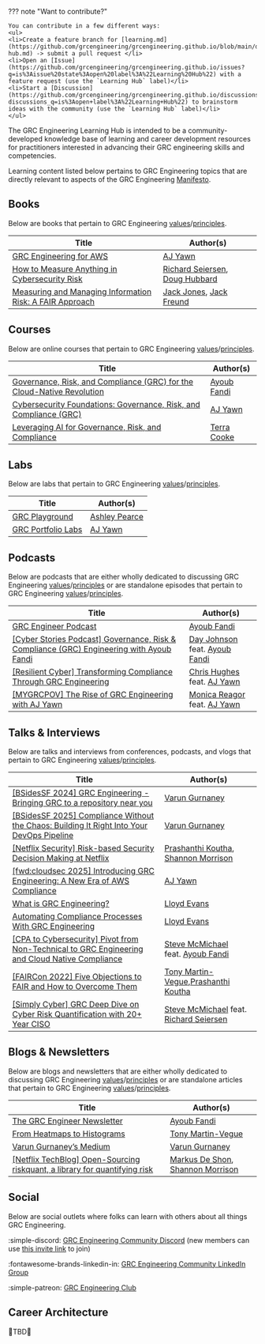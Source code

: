 ??? note "Want to contribute?"

    You can contribute in a few different ways:
    <ul>
    <li>Create a feature branch for [learning.md](https://github.com/grcengineering/grcengineering.github.io/blob/main/docs/learning-hub.md) -> submit a pull request </li>
    <li>Open an [Issue](https://github.com/grcengineering/grcengineering.github.io/issues?q=is%3Aissue%20state%3Aopen%20label%3A%22Learning%20Hub%22) with a feature request (use the `Learning Hub` label)</li>
    <li>Start a [Discussion](https://github.com/grcengineering/grcengineering.github.io/discussions?discussions_q=is%3Aopen+label%3A%22Learning+Hub%22) to brainstorm ideas with the community (use the `Learning Hub` label)</li>
    </ul>

The GRC Engineering Learning Hub is intended to be a community-developed knowledge base of learning and career development resources for practitioners interested in advancing their GRC engineering skills and competencies.

Learning content listed below pertains to GRC Engineering topics that are directly relevant to aspects of the GRC Engineering [Manifesto](https://grc.engineering).

<!--*<div class="grid cards" markdown>

- :material-bookshelf: [**Books**](#books)
- :fontawesome-solid-chalkboard-teacher: [__Courses__](#courses)
- :material-flask-outline: [**Labs**](#labs)
- :material-podcast: [**Podcasts**](#podcasts)
- :material-youtube: [**Videos**](#videos)
- :material-email-newsletter: [__Blogs & Newsletters__](#newsletters)
- :fontawesome-solid-people-group: [__Social__](#social)
- :material-office-building-cog-outline: [__Career Architecture__](#career-architecture)

</div>-->

## Books

Below are books that pertain to GRC Engineering [values](https://grc.engineering/#values)/[principles](https://grc.engineering/#principles).

| Title                                                                                                                                                               | Author(s)                                                                                                           |
| ------------------------------------------------------------------------------------------------------------------------------------------------------------------- | ------------------------------------------------------------------------------------------------------------------- |
| [GRC Engineering for AWS](https://grcengineeringbook.com/)                                                                                                             | [AJ Yawn](https://www.linkedin.com/in/ajyawn/)                                                                         |
| [How to Measure Anything in Cybersecurity Risk](https://www.amazon.com/How-Measure-Anything-Cybersecurity-Risk/dp/1119892309/ref=pd_bxgy_d_sccl_1/134-1234474-7176859) | [Richard Seiersen](https://www.linkedin.com/in/richardseiersen/), [Doug Hubbard](https://www.linkedin.com/in/dwhubbard/) |
| [Measuring and Managing Information Risk: A FAIR Approach](https://www.amazon.com/Measuring-Managing-Information-Risk-Approach/dp/0124202314/ref=sr_1_1)               | [Jack Jones](https://www.linkedin.com/in/jonesj26/), [Jack Freund](https://www.linkedin.com/in/jackfreund/)               |

## Courses

Below are online courses that pertain to GRC Engineering [values](https://grc.engineering/#values)/[principles](https://grc.engineering/#principles).

| Title                                                                                                                                                                       | Author(s)                                                     |
| --------------------------------------------------------------------------------------------------------------------------------------------------------------------------- | ------------------------------------------------------------- |
| [Governance, Risk, and Compliance (GRC) for the Cloud-Native Revolution](https://www.linkedin.com/learning/governance-risk-and-compliance-grc-for-the-cloud-native-revolution) | [Ayoub Fandi](https://www.linkedin.com/in/ayoubfandi/)           |
| [Cybersecurity Foundations: Governance, Risk, and Compliance (GRC)](https://www.linkedin.com/learning/cybersecurity-foundations-governance-risk-and-compliance-grc-25657666)   | [AJ Yawn](https://www.linkedin.com/in/ajyawn/)                   |
| [Leveraging AI for Governance, Risk, and Compliance](https://www.linkedin.com/learning/leveraging-ai-for-governance-risk-and-compliance/welcome-to-grc-and-ai)                 | [Terra Cooke](https://www.linkedin.com/in/terra-cooke-24552918/) |

## Labs

Below are labs that pertain to GRC Engineering [values](https://grc.engineering/#values)/[principles](https://grc.engineering/#principles).

| Title                                                                      | Author(s)                                                   |
| -------------------------------------------------------------------------- | ----------------------------------------------------------- |
| [GRC Playground](https://github.com/ashpearce/GRC-Playground)                 | [Ashley Pearce](https://www.linkedin.com/in/ashley-thornhill/) |
| [GRC Portfolio Labs](https://github.com/ajy0127/grc_portfolio/tree/main/labs) | [AJ Yawn](https://www.linkedin.com/in/ajyawn/)                 |

## Podcasts

Below are podcasts that are either wholly dedicated to discussing GRC Engineering [values](https://grc.engineering/#values)/[principles](https://grc.engineering/#principles) or are standalone episodes that pertain to GRC Engineering [values](https://grc.engineering/#values)/[principles](https://grc.engineering/#principles).

| Title                                                                                                                                                        | Author(s)                                                                                                           |
| ------------------------------------------------------------------------------------------------------------------------------------------------------------ | ------------------------------------------------------------------------------------------------------------------- |
| [GRC Engineer Podcast](https://open.spotify.com/show/3SkXwuXewy0qXXhICy5e6W)                                                                                   | [Ayoub Fandi](https://www.linkedin.com/in/ayoubfandi/)                                                                 |
| [[Cyber Stories Podcast] Governance, Risk &amp; Compliance (GRC) Engineering with Ayoub Fandi](https://www.youtube.com/watch?v=bPpnRVj-Xy0&pp=0gcJCTAAG3HoqbEJ) | [Day Johnson](https://www.linkedin.com/in/dayspringjohnson/) feat. [Ayoub Fandi](https://www.linkedin.com/in/ayoubfandi/) |
| [[Resilient Cyber] Transforming Compliance Through GRC Engineering](https://www.resilientcyber.io/p/resilient-cyber-w-aj-yawn-transforming)                    | [Chris Hughes](https://www.linkedin.com/in/resilientcyber/) feat. [AJ Yawn](https://www.linkedin.com/in/ajyawn/)          |
| [[MYGRCPOV] The Rise of GRC Engineering with AJ Yawn](https://www.youtube.com/watch?v=0wyEiN2-Dz0)                                                              | [Monica Reagor](https://www.linkedin.com/in/monicareagor/) feat. [AJ Yawn](https://www.linkedin.com/in/ajyawn/)           |

## Talks & Interviews

Below are talks and interviews from conferences, podcasts, and vlogs that pertain to GRC Engineering [values](https://grc.engineering/#values)/[principles](https://grc.engineering/#principles).

| Title                                                                                                                                                                            | Author(s)                                                                                                                                 |
| -------------------------------------------------------------------------------------------------------------------------------------------------------------------------------- | ----------------------------------------------------------------------------------------------------------------------------------------- |
| [[BSidesSF 2024] GRC Engineering - Bringing GRC to a repository near you](https://www.youtube.com/watch?v=gtnP68wosHo)                                                              | [Varun Gurnaney](https://www.linkedin.com/in/varungurnaney/)                                                                                 |
| [[BSidesSF 2025] Compliance Without the Chaos: Building It Right Into Your DevOps Pipeline](https://www.youtube.com/watch?v=khnlJwTCKZ8)                                            | [Varun Gurnaney](https://www.linkedin.com/in/varungurnaney/)                                                                                 |
| [[Netflix Security] Risk-based Security Decision Making at Netflix](https://www.youtube.com/watch?v=wgQkqPmDIAQ)                                                                    | [Prashanthi Koutha](https://www.linkedin.com/in/prashanthi-koutha/), [Shannon Morrison](https://www.linkedin.com/in/shannon-morrison-0b71b544/) |
| [[fwd:cloudsec 2025] Introducing GRC Engineering: A New Era of AWS Compliance](https://www.youtube.com/watch?v=nEM7z266D6o)                                                         | [AJ Yawn](https://www.linkedin.com/in/ajyawn/)                                                                                               |
| [What is GRC Engineering?](https://www.youtube.com/watch?v=cR3x4YBTPdQ)                                                                                                             | [Lloyd Evans](https://www.linkedin.com/in/lloydtevans/)                                                                                      |
| [Automating Compliance Processes With GRC Engineering](https://www.youtube.com/watch?v=eQGz8USfn8s)                                                                                 | [Lloyd Evans](https://www.linkedin.com/in/lloydtevans/)                                                                                      |
| [[CPA to Cybersecurity] Pivot from Non-Technical to GRC Engineering and Cloud Native Compliance](https://www.youtube.com/watch?v=ktjD6G8wHYM)                                       | [Steve McMichael](https://www.linkedin.com/in/steve-mcmichael/) feat. [Ayoub Fandi](https://www.linkedin.com/in/ayoubfandi/)                   |
| [[FAIRCon 2022] Five Objections to FAIR and How to Overcome Them](https://www.fairinstitute.org/resources/case-study-five-objections-to-fair-and-how-to-overcome-them-with-netflix) | [Tony Martin-Vegue](https://www.linkedin.com/in/tonymartinvegue/),[Prashanthi Koutha](https://www.linkedin.com/in/prashanthi-koutha/)           |
| [[Simply Cyber] GRC Deep Dive on Cyber Risk Quantification with 20+ Year CISO](https://www.youtube.com/watch?v=8ZvBfKiCMD8)                                                         | [Steve McMichael](https://www.linkedin.com/in/steve-mcmichael/) feat. [Richard Seiersen](https://www.linkedin.com/in/richardseiersen/)         |

## Blogs & Newsletters

Below are blogs and newsletters that are either wholly dedicated to discussing GRC Engineering [values](https://grc.engineering/#values)/[principles](https://grc.engineering/#principles) or are standalone articles that pertain to GRC Engineering [values](https://grc.engineering/#values)/[principles](https://grc.engineering/#principles).

| Title                                                                                                                                                                      | Author(s)                                                                                                                                 |
| -------------------------------------------------------------------------------------------------------------------------------------------------------------------------- | ----------------------------------------------------------------------------------------------------------------------------------------- |
| [The GRC Engineer Newsletter](https://grcengineer.com)                                                                                                                        | [Ayoub Fandi](https://www.linkedin.com/in/ayoubfandi/)                                                                                       |
| [From Heatmaps to Histograms](https://newsletter.heatmapstohistograms.com/)                                                                                                   | [Tony Martin-Vegue](https://www.linkedin.com/in/tonymartinvegue/)                                                                            |
| [Varun Gurnaney’s Medium](https://medium.com/@varungurnaney)                                                                                                                 | [Varun Gurnaney](https://www.linkedin.com/in/varungurnaney/)                                                                                 |
| [[Netflix TechBlog] Open-Sourcing riskquant, a library for quantifying risk](https://netflixtechblog.com/open-sourcing-riskquant-a-library-for-quantifying-risk-6720cc1e4968) | [Markus De Shon](https://www.linkedin.com/in/markus-de-shon-096889/), [Shannon Morrison](https://www.linkedin.com/in/shannon-morrison-0b71b544) |

## Social

Below are social outlets where folks can learn with others about all things GRC Engineering.

:simple-discord: [GRC Engineering Community Discord](https://discord.com/channels/1193390071408242849) (new members can use [this invite link](https://discord.gg/CG6EDDbG4B) to join)

:fontawesome-brands-linkedin-in: [GRC Engineering Community LinkedIn Group](https://www.linkedin.com/groups/12997229/)

:simple-patreon: [GRC Engineering Club](https://www.patreon.com/GRCEngineeringClub)

## Career Architecture

🚧TBD🚧
